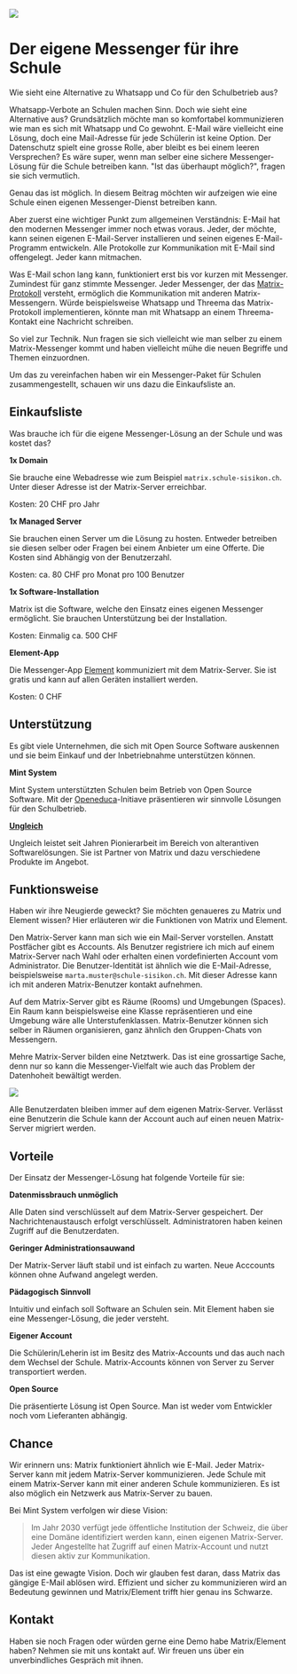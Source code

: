 ![](https://external-preview.redd.it/IZY_3R9NabammEUqD8mO5moNGrwZ8xZDWiHkpsF3tkQ.jpg?auto=webp&s=7d0570d233e76c862a39b0c65ef54a4ec971c92c)

# Der eigene Messenger für ihre Schule
Wie sieht eine Alternative zu Whatsapp und Co für den Schulbetrieb aus?

Whatsapp-Verbote an Schulen machen Sinn. Doch wie sieht eine Alternative aus? Grundsätzlich möchte man so komfortabel kommunizieren wie man es sich mit Whatsapp und Co gewohnt. E-Mail wäre vielleicht eine Lösung, doch eine Mail-Adresse für jede Schülerin ist keine Option. Der Datenschutz spielt eine grosse Rolle, aber bleibt es bei einem leeren Versprechen? Es wäre super, wenn man selber eine sichere Messenger-Lösung für die Schule betreiben kann. "Ist das überhaupt möglich?", fragen sie sich vermutlich.

Genau das ist möglich. In diesem Beitrag möchten wir aufzeigen wie eine Schule einen eigenen Messenger-Dienst betreiben kann.

Aber zuerst eine wichtiger Punkt zum allgemeinen Verständnis: E-Mail hat den modernen Messenger immer noch etwas voraus. Jeder, der möchte, kann seinen eigenen E-Mail-Server installieren und seinen eigenes E-Mail-Programm entwickeln. Alle Protokolle zur Kommunikation mit E-Mail sind offengelegt. Jeder kann mitmachen.

Was E-Mail schon lang kann, funktioniert erst bis vor kurzen mit Messenger. Zumindest für ganz stimmte Messenger. Jeder Messenger, der das [Matrix-Protokoll](https://matrix.org/) versteht, ermöglich die Kommunikation mit anderen Matrix-Messengern. Würde beispielsweise Whatsapp und Threema das Matrix-Protokoll implementieren, könnte man mit Whatsapp an einem Threema-Kontakt eine Nachricht schreiben.

So viel zur Technik. Nun fragen sie sich vielleicht wie man selber zu einem Matrix-Messenger kommt und haben vielleicht mühe die neuen Begriffe und Themen einzuordnen.

Um das zu vereinfachen haben wir ein Messenger-Paket für Schulen zusammengestellt, schauen wir uns dazu die Einkaufsliste an.

## Einkaufsliste

Was brauche ich für die eigene Messenger-Lösung an der Schule und was kostet das?

**1x Domain**

Sie brauche eine Webadresse wie zum Beispiel `matrix.schule-sisikon.ch`. Unter dieser Adresse ist der Matrix-Server erreichbar.

Kosten: 20 CHF pro Jahr

**1x Managed Server**

Sie brauchen einen Server um die Lösung zu hosten. Entweder betreiben sie diesen selber oder Fragen bei einem Anbieter um eine Offerte. Die Kosten sind Abhängig von der Benutzerzahl.

Kosten: ca. 80 CHF pro Monat pro 100 Benutzer

**1x Software-Installation**

Matrix ist die Software, welche den Einsatz eines eigenen Messenger ermöglicht. Sie brauchen Unterstützung bei der Installation.

Kosten: Einmalig ca. 500 CHF

**Element-App**

Die Messenger-App [Element](https://element.io/) kommuniziert mit dem Matrix-Server. Sie ist gratis und kann auf allen Geräten installiert werden.

Kosten: 0 CHF

## Unterstützung

Es gibt viele Unternehmen, die sich mit Open Source Software auskennen und sie beim Einkauf und der Inbetriebnahme unterstützen können.

**Mint System**

Mint System unterstützten Schulen beim Betrieb von Open Source Software. Mit der [Openeduca](https://www.openeduca.ch)-Initiave präsentieren wir sinnvolle Lösungen für den Schulbetrieb.

**[Ungleich](https://ungleich.ch/)**

Ungleich leistet seit Jahren Pionierarbeit im Bereich von alterantiven Softwarelösungen. Sie ist Partner von Matrix und dazu verschiedene Produkte im Angebot.

## Funktionsweise

Haben wir ihre Neugierde geweckt? Sie möchten genaueres zu Matrix und Element wissen? Hier erläuteren wir die Funktionen von Matrix und Element.

Den Matrix-Server kann man sich wie ein Mail-Server vorstellen. Anstatt Postfächer gibt es Accounts. Als Benutzer registriere ich mich auf einem Matrix-Server nach Wahl oder erhalten einen vordefinierten Account vom Administrator. Die Benutzer-Identität ist ähnlich wie die E-Mail-Adresse, beispielsweise `marta.muster@schule-sisikon.ch`. Mit dieser Adresse kann ich mit anderen Matrix-Benutzer kontakt aufnehmen.

Auf dem Matrix-Server gibt es Räume (Rooms) und Umgebungen (Spaces). Ein Raum kann beispielsweise eine Klasse repräsentieren und eine Umgebung wäre alle Unterstufenklassen. Matrix-Benutzer können sich selber in Räumen organisieren, ganz ähnlich den Gruppen-Chats von Messengern.

Mehre Matrix-Server bilden eine Netztwerk. Das ist eine grossartige Sache, denn nur so kann die Messenger-Vielfalt wie auch das Problem der Datenhoheit bewältigt werden.

![](https://external-content.duckduckgo.com/iu/?u=https%3A%2F%2Fzblesk.net%2Fblog%2Fcontent%2Fimages%2F2020%2F07%2Ffederation.png&f=1&nofb=1)

Alle Benutzerdaten bleiben immer auf dem eigenen Matrix-Server. Verlässt eine Benutzerin die Schule kann der Account auch auf einen neuen Matrix-Server migriert werden.

## Vorteile

Der Einsatz der Messenger-Lösung hat folgende Vorteile für sie:

**Datenmissbrauch unmöglich**

Alle Daten sind verschlüsselt auf dem Matrix-Server gespeichert. Der Nachrichtenaustausch erfolgt verschlüsselt. Administratoren haben keinen Zugriff auf die Benutzerdaten.

**Geringer Administrationsauwand**

Der Matrix-Server läuft stabil und ist einfach zu warten. Neue Acccounts können ohne Aufwand angelegt werden.

**Pädagogisch Sinnvoll**

Intuitiv und einfach soll Software an Schulen sein. Mit Element haben sie eine Messenger-Lösung, die jeder versteht.

**Eigener Account**

Die Schülerin/Leherin ist im Besitz des Matrix-Accounts und das auch nach dem Wechsel der Schule. Matrix-Accounts können von Server zu Server transportiert werden.

**Open Source**

Die präsentierte Lösung ist Open Source. Man ist weder vom Entwickler noch vom Lieferanten abhängig.

## Chance

Wir erinnern uns: Matrix funktioniert ähnlich wie E-Mail. Jeder Matrix-Server kann mit jedem Matrix-Server kommunizieren. Jede Schule mit einem Matrix-Server kann mit einer anderen Schule kommunizieren. Es ist also möglich ein Netzwerk aus Matrix-Server zu bauen.

Bei Mint System verfolgen wir diese Vision:

> Im Jahr 2030 verfügt jede öffentliche Institution der Schweiz, die über eine Domäne identifiziert werden kann, einen eigenen Matrix-Server. Jeder Angestellte hat Zugriff auf einen Matrix-Account und nutzt diesen aktiv zur Kommunikation.

Das ist eine gewagte Vision. Doch wir glauben fest daran, dass Matrix das gängige E-Mail ablösen wird. Effizient und sicher zu kommunizieren wird an Bedeutung gewinnen und Matrix/Element trifft hier genau ins Schwarze.

## Kontakt

Haben sie noch Fragen oder würden gerne eine Demo habe Matrix/Element haben? Nehmen sie mit uns kontakt auf. Wir freuen uns über ein unverbindliches Gespräch mit ihnen.